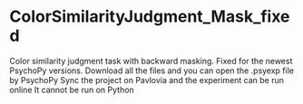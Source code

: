 # ColorSimilarityJudgment_Mask_fixed
Color similarity judgment task with backward masking. Fixed for the newest PsychoPy versions.
Download all the files and you can open the .psyexp file by PsychoPy
Sync the project on Pavlovia and the experiment can be run online
It cannot be run on Python
